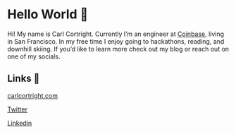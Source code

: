 # Hello World 👋

Hi! My name is Carl Cortright. Currently I’m an engineer at [Coinbase](https://coinbase.com), living in San Francisco. In my free time I enjoy going to hackathons, reading, and downhill skiing. If you’d like to learn more check out my blog or reach out on one of my socials.

## Links :link:
[carlcortright.com](https://carlcortright.com)

[Twitter](https://twitter.com/carlcortright)

[Linkedin](https://linkedin.com/in/carlcortright)
